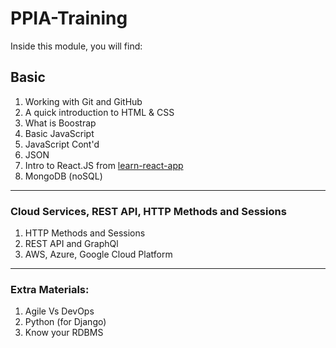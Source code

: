 ﻿# PPIA-Training
Inside this module, you will find:

## Basic
1. Working with Git and GitHub
2. A quick introduction to HTML & CSS
3. What is Boostrap
4. Basic JavaScript
5. JavaScript Cont'd
6. JSON
7. Intro to React.JS from [learn-react-app](test)
8. MongoDB (noSQL)
___
### Cloud Services, REST API, HTTP Methods and Sessions
1. HTTP Methods and Sessions
2. REST API and GraphQl
3. AWS, Azure, Google Cloud Platform
___
### Extra Materials:
1. Agile Vs DevOps
2. Python (for Django)
3. Know your RDBMS
